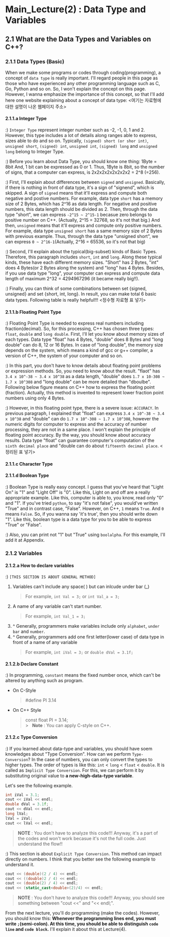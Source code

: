 # Main_Lecture(2) : Data Type and Variables
## 2.1 What are the Data Types and Variables on C++?

### 2.1.1 Data Types (Basic)
When we make some programs or codes through coding(programming), a concept of `data type` is really important. I'll regard people in this page as those who have experienced any other programming language such as C, Go, Python and so on. So, I won't explain the concept on this page. However, I wanna emphasize the importance of this concept, so that I'll add here one website explaining about a concept of data type: <여기는 자료형에 대한 설명이 나온 웹페이지 주소>  


#### 2.1.1.a Integer Type 
:) `Integer Type` represent integer number such as -2, -1, 0, 1 and 2. However, this type includes a lot of details along ranges able to express, sizes able to do and so on. Typically, `(signed) short (or shor int)`, `unsigned short`, `(signed) int`, `unsigned int`, `(signed) long` and `unsigned long` belong to Integer Type.  


:) Before you learn about Data Type, you should know one thing: 1Byte = 8bit And, 1 bit can be expressed as 0 or 1. Thus, 1Byte is 8bit, so the number of signs, that a computer can express, is 2x2x2x2x2x2x2x2 = 2^8 (=256).  


:) First, I'll explain about differences between `signed` and `unsigned`. Basically, if there is nothing in front of data type, it's a sign of "signend", which is skipped. A sign of `signed` means that it'll express and compute both negative and postive numbers. For example, data type `short` has a memory size of 2 Bytes, which has 2^16 as data length. For negative and positive numbers, this data length should be divided as 2. Then, through the data type "short", we can express `-2^15 ~ 2^15-1` becasue zero belongs to positive number on C++. (Actually,  2^15 = 32768, so it's not that big.) And then, `unsigned` means that it'll express and compute only positive numbers. For example, data type `unsigned short` has a same memory size of 2 Bytes with previous example. Thus, through the data type "unsigned short", we can express `0 ~ 2^16-1`(Actually, 2^16 = 65536, so it's not that big)  


:) Second, I'll explain about the typical(big-subset) kinds of Basic Types. Therefore, this paragraph includes `short`, `int` and `long`. Along these typical kinds, these have each different memory sizes. "Short" has 2 Bytes, "int" does 4 Bytes(or 2 Bytes along the system) and "long" has 4 Bytes. Besides, if you use data type "long", your computer can express and compute data length of maximum 2^32 = 4294967296 (it became really big!!).  


:) Finally, you can think of some combinations between set {signed, unsigned} and set {short, int, long}. In result, you can make total 6 basic data types. Following table is really helpful!!!
<정수형 자료형 표 넣기>

#### 2.1.1.b Floating Point Type
:) Floating Point Type is needed to express real numbers including fraction(decimal). So, for this processing, C++ has chosen three types: `float`, `double` and `long double`. First, I'll let you know about memory sizes of each types. Data type "float" has 4 Bytes, "double" does 8 Bytes and "long double" can do 8, 12 or 16 Bytes. In case of "long double", the memory size depends on the system, which means a kind of gcc or g++ compiler, a version of C++, the system of your computer and so on.  


:) In this part, you don't have to know details about floating point problems or expression methods. So, you need to know about the result. "flaot" has `3.4 x 10^-38 ~ 3.4 x 10^38` as a data length, "double" does `1.7 x 10-308 ~ 1.7 x 10^308` and "long double" can be more detailed than "dboulbe". Following below figure means on C++ how to express the floating point (fraction). Actually, this method is invented to represent lower fraction point numbers using only 4 Bytes.  


:) However, in this floating point type, there is a severe issue: `ACCURACY`. In previous paragraph, I explained that "float" can express `3.4 x 10^-38 ~ 3.4 x 10^38` and "double" can do `1.7 x 10^-308 ~ 1.7 x 10^308`, however the numeric digits for computer to express and the accuracy of number processing, they are not in a same place. I won't explain the principle of floating point accuracy. By the way, you should know about accuracy results. Data type "float" can guarantee computer's computation of the `sixth decimal place` and "double can do about `fifteenth decimal place`.  <정리된 표 넣기>


#### 2.1.1.c Character Type



#### 2.1.1.d Boolean Type
:) Boolean Type is really easy concept. I guess that you've heard that "Light On" is "1" and "Light Off" is "0". Like this, Light on and off are a really appropriate example. Like this, computer is able to, you know, read only "0" and "1". If you've tried `python`, to say "it's not false", you would've written "True" and in contrast case, "False". However, on C++, `1` means `True`. And `0` means `False`. So, if you wanna say 'it's true', then you should write down "1". Like this, boolean type is a data type for you to be able to express "True" or "False".  


:) Also, you can print not "1" but "True" using `boolalpha`. For this example, I'll add it at Appendix.  


### 2.1.2 Variables
#### 2.1.2.a How to declare variables
:) `[THIS SECTION IS ABOUT GENERAL METHOD]`
  1. Variables can't include any space( ) but can inlcude under bar (_)
     > For example, `int Val = 3;` or `int Val_a = 3;`
  2. A name of any variable can't start number.
     > For example, `int Val_1 = 3;`
  3. ^ Generally, programmers make variables include only `alphabet`, `under bar` and `number`.
  4. ^ Generally, programmers add one first letter(lower case) of data type in front of a name of any variable
     > For example, `int iVal = 3;` or `double dVal = 3.1f;`  
     
     
#### 2.1.2.b Declare Constant
:) In programming, `constant` means the fixed number once, which can't be altered by anything such as program.  


  * On C-Style
     > #define PI 3.14  
  
  
  * On C++ Style
     > const float PI = 3.14;  
     > &gt; &nbsp; **Note** : You can apply C-style on C++.
     
     
#### 2.1.2.c Type Conversion
:) If you learned about data-type and variables, you should have soem knowledges about "Type Conversion". How can we perform `Type-Conversion`? In the case of numbers, you can only convert the types to higher types. The order of types is like this: `int` < `long` < `float` < `double`. It is called as `Implicit Type Conversion`. For this, we can perform it by substituting original value to **a new-high-data-type variable**.  

Let's see the following example.

```cpp
int iVal = 3.1;           
cout << iVal << endl;
double dVal = 3.1f;   
cout << dVal << endl;
long lVal;
lVal = iVal;
cout << lVal << endl;
```
  > **NOTE** : You don't have to analyze this code!!! Anyway, it's a part of the codes and won't work becasue it's not the full code. Just understand the flow!!


:) This section is about `Explicit Type Conversion`. This method can impact directly on numbers. I think that you better see the following example to understand it.
```cpp
cout << (double)(2 / 4) << endl;
cout << ((double)2 / 4) << endl;
cout << (double(2) / 4) << endl;
cout << (static_cast<double>(2)/4) << endl;
```
  > **NOTE** : You don't have to analyze this code!!! Anyway, you should see something between "cout <<" and "<< endl;".  
  
  
From the next lecture, you'll do programming (make the codes). However, you should know this: **Whenever the programming lines end, you must write `;`(semi-colon). At this time, you should be able to distinguish `code line` and `code block`.** I'll explain it about this at Lecture(4).
